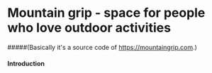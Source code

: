 #  Mountain grip - space for people who love outdoor activities
#####(Basically it's a source code of https://mountaingrip.com.)

#### Introduction




